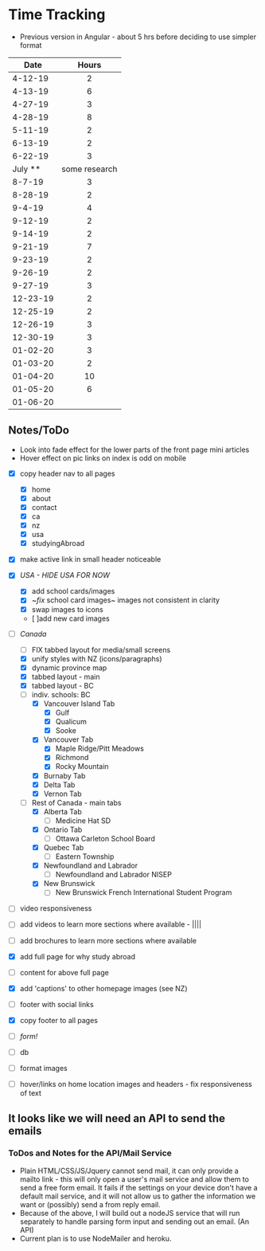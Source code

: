# Time Tracking

* Previous version in Angular - about 5 hrs before deciding to use simpler format

| Date          | Hours         |
| ------------- |:-------------:|
| 4-12-19       | 2             |
| 4-13-19       | 6             |
| 4-27-19       | 3             |
| 4-28-19       | 8             |
| 5-11-19       | 2             |
| 6-13-19       | 2             |
| 6-22-19       | 3             |
| July **       | some research |
| 8-7-19        | 3             |
| 8-28-19       | 2             |
| 9-4-19        | 4             |
| 9-12-19       | 2             |
| 9-14-19       | 2             |
| 9-21-19       | 7             |
| 9-23-19       | 2             |
| 9-26-19       | 2             |
| 9-27-19       | 3             |
| 12-23-19      | 2             |
| 12-25-19      | 2             |
| 12-26-19      | 3             |
| 12-30-19      | 3             |
| 01-02-20      | 3             |
| 01-03-20      | 2             |
| 01-04-20      | 10            |
| 01-05-20      | 6             |
| 01-06-20      |               |


## Notes/ToDo

* Look into fade effect for the lower parts of the front page mini articles
* Hover effect on pic links on index is odd on mobile

* [x] copy header nav to all pages  
  * [x] home  
  * [x] about  
  * [x] contact  
  * [x] ca  
  * [x] nz  
  * [x] usa  
  * [x] studyingAbroad  
* [x] make active link in small header noticeable  


* [x] _USA - HIDE USA FOR NOW_  
  * [x] add school cards/images  
  * [x] ~*fix* school card images~ images not consistent in clarity  
  * [x] swap images to icons  
  * [ ]add new card images  

* [ ] _Canada_  
  * [ ] FIX tabbed layout for media/small screens
  * [x] unify styles with NZ (icons/paragraphs)  
  * [x] dynamic province map  
  * [x] tabbed layout - main  
  * [x] tabbed layout - BC  
  * [ ] indiv. schools: BC  
    * [x] Vancouver Island Tab  
      * [x] Gulf  
      * [x] Qualicum  
      * [x] Sooke  
    * [x] Vancouver Tab  
      * [x] Maple Ridge/Pitt Meadows  
      * [x] Richmond  
      * [x] Rocky Mountain  
    * [x] Burnaby Tab  
    * [x] Delta Tab  
    * [x] Vernon Tab  
  * [ ] Rest of Canada - main tabs  
    * [x] Alberta Tab  
      * [ ] Medicine Hat SD  
    * [x] Ontario Tab  
      * [ ] Ottawa Carleton School Board  
    * [x] Quebec Tab  
      * [ ] Eastern Township  
    * [x] Newfoundland and Labrador  
      * [ ] Newfoundland and Labrador NISEP  
    * [x] New Brunswick  
      * [ ] New Brunswick French International Student Program  
* [ ] video responsiveness  
* [ ] add videos to learn more sections where available - ||||
* [ ] add brochures to learn more sections where available
* [x] add full page for why study abroad  
* [ ] content for above full page  
* [x] add 'captions' to other homepage images (see NZ)  
* [ ] footer with social links  
* [x] copy footer to all pages  
  
* [ ] _form!_  
* [ ] db  
* [ ] format images  
* [ ] hover/links on home location images and headers - fix responsiveness of text  
  
## It looks like we will need an API to send the emails

### ToDos and Notes for the API/Mail Service

* Plain HTML/CSS/JS/Jquery cannot send mail, it can only provide a mailto link - this will only open a user's mail service and allow them to send a free form email. It fails if the settings on your device don't have a default mail service, and it will not allow us to gather the information we want or (possibly) send a from reply email.
* Because of the above, I will build out a nodeJS service that will run separately to handle parsing form input and sending out an email. (An API)
* Current plan is to use NodeMailer and heroku.

